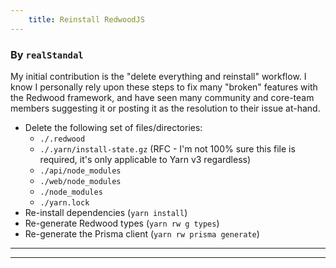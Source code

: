 ```yaml
---
    title: Reinstall RedwoodJS
---
```


### By `realStandal`

My initial contribution is the "delete everything and reinstall" workflow. I know I personally rely upon these steps to fix many "broken" features with the Redwood framework, and have seen many community and core-team members suggesting it or posting it as the resolution to their issue at-hand.

- Delete the following set of files/directories:
  - `./.redwood`
  - `./.yarn/install-state.gz` (RFC - I'm not 100% sure this file is required, it's only applicable to Yarn v3 regardless)
  - `./api/node_modules`
  - `./web/node_modules`
  - `./node_modules`
  - `./yarn.lock`
- Re-install dependencies (`yarn install`)
- Re-generate Redwood types (`yarn rw g types`)
- Re-generate the Prisma client (`yarn rw prisma generate`)

___
___
